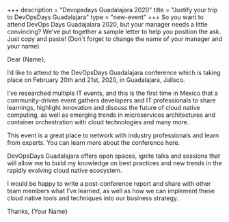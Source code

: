 +++
description = "Devopsdays Guadalajara 2020"
title = "Justify your trip to DevOpsDays Guadalajara"
type = "new-event"
+++
So you want to attend DevOps Days Guadajalara 2020, but your manager needs a little convincing? We've put together a sample letter to help you position the ask. Just copy and paste! (Don´t forget to change the name of your manager and your name)

Dear {Name},

I’d like to attend to the DevOpsDays Guadalajara conference which is taking place on February 20th and 21st, 2020, in Guadalajara, Jalisco.

I’ve researched multiple IT events, and this is the first time in Mexico that a community-driven event gathers developers and IT professionals to share learnings, highlight innovation and discuss the future of cloud native computing, as well as emerging trends in microservices architectures and container orchestration with cloud technologies and many more.

This event is a great place to network with industry professionals and learn from experts. You can learn more about the conference here.

DevOpsDays Guadalajara offers open spaces, ignite talks and sessions that will allow me to build my knowledge on best practices and new trends in the rapidly evolving cloud native ecosystem.

I would be happy to write a post-conference report and share with other team members what I’ve learned, as well as how we can implement these cloud native tools and techniques into our business strategy.

Thanks,
{Your Name}